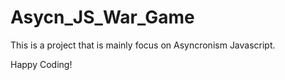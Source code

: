 # Asycn_JS_War_Game
This is a project that is mainly focus on Asyncronism Javascript.

Happy Coding!
